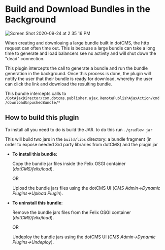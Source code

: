 # Build and Download Bundles in the Background

![Screen Shot 2020-09-24 at 2 35 16 PM](https://user-images.githubusercontent.com/934364/94185830-d109dc80-fe73-11ea-962d-ae525f4a8a57.png)

When creating and downloaing a large bundle built in dotCMS, the http request can often time out.  This is because a large bundle can take a long time to generate and load balancers see no activity and will shut down the "dead" connection.

This plugin intercepts the call to generate a bundle and run the bundle generation in the background.  Once this process is done, the plugin will notify the user that their bundle is ready for download, whereby the user can click the link and download the resulting bundle.

This bundle intercepts calls to 
`/DotAjaxDirector/com.dotcms.publisher.ajax.RemotePublishAjaxAction/cmd/downloadUnpushedBundle/*`


## How to build this plugin

To install all you need to do is build the JAR. to do this run
`./gradlew jar`

This will build two jars in the `build/libs` directory: a bundle fragment (in order to expose needed 3rd party libraries from dotCMS) and the plugin jar 

* **To install this bundle:**

    Copy the bundle jar files inside the Felix OSGI container (*dotCMS/felix/load*).
        
    OR
        
    Upload the bundle jars files using the dotCMS UI (*CMS Admin->Dynamic Plugins->Upload Plugin*).

* **To uninstall this bundle:**
    
    Remove the bundle jars files from the Felix OSGI container (*dotCMS/felix/load*).

    OR

    Undeploy the bundle jars using the dotCMS UI (*CMS Admin->Dynamic Plugins->Undeploy*).
